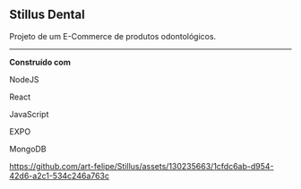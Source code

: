 **Stillus Dental**
---

Projeto de um E-Commerce de produtos odontológicos.

---
**Construído com**

NodeJS

React

JavaScript

EXPO

MongoDB


https://github.com/art-felipe/Stillus/assets/130235663/1cfdc6ab-d954-42d6-a2c1-534c246a763c

